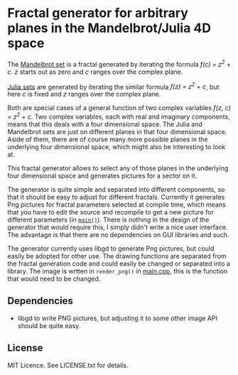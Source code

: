
# Fractal generator for arbitrary planes in the Mandelbrot/Julia 4D space

The [Mandelbrot set][1] is a fractal generated by iterating the formula *f(c) = z<sup>2</sup> + c*.
*z* starts out as zero and *c* ranges over the complex plane.

[Julia sets][2] are generated by iterating the similar formula *f(z) = z<sup>2</sup> + c*,
but here *c* is fixed and *z* ranges over the complex plane.

Both are special cases of a general function of two complex variables *f(z, c) = z<sup>2</sup> + c*.
Two complex variables, each with real and imaginary components, means that this deals with a four
dimensional space. The Julia and Mandelbrot sets are just on different planes in that four dimensional
space. Aside of them, there are of course many more possible planes in the underlying four
dimensional space, which might also be interesting to look at.

This fractal generator allows to select any of those planes in the underlying four dimensional
space and generates pictures for a sector on it. 

The generator is quite simple and separated into different components, so that it should be
easy to adjust for different fractals. Currently it generates Png pictures for fractal parameters
selected at compile time, which means that you have to edit the source and recompile to get
a new picture for different parameters (in [`main()`](main.cpp#L46)). There is nothing in the
design of the generator that would
require this, I simply didn't write a nice user interface. The advantage is that there are no
dependencies on GUI libraries and such.

The generator currently uses libgd to generate Png pictures, but could easily be adopted for other
use. The drawing functions are separated from the fractal generation code and could easily be
changed or separated into a library. The image is wrtten in `render_png()` in [main.cpp](main.cpp#L36),
this is the function that would need to be changed.

## Dependencies

- libgd to write PNG pictures, but adjusting it to some other image API should be quite easy.

## License

MIT Licence. See LICENSE.txt for details.

 [1]: http://en.wikipedia.org/wiki/Mandelbrot_set
 [2]: http://en.wikipedia.org/wiki/Julia_set#Quadratic_polynomials

